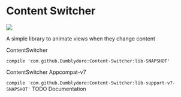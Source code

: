 # Content Switcher
[![](https://jitpack.io/v/Dumblydore/Content-Switcher.svg)](https://jitpack.io/#Dumblydore/Content-Switcher)

A simple library to animate views when they change content

ContentSwitcher

```compile 'com.github.Dumblydore:Content-Switcher:lib-SNAPSHOT'```

ContentSwitcher Appcompat-v7

```compile 'com.github.Dumblydore:Content-Switcher:lib-support-v7-SNAPSHOT'```
TODO Documentation
